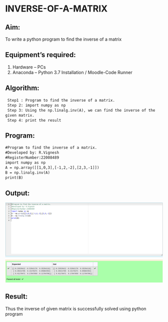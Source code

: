 # INVERSE-OF-A-MATRIX
## Aim:
To write a python program to find the inverse of a matrix
## Equipment’s required:
1. 	Hardware – PCs
2. 	Anaconda – Python 3.7 Installation / Moodle-Code Runner
## Algorithm:
```
 Step1 : Program to find the inverse of a matrix.
 Step 2: import numpy as np
 Step 3: Using the np.linalg.inv(A), we can find the inverse of the given matrix.
 Step 4: print the result
 ```
## Program:
```
#Program to find the inverse of a matrix.
#Developed by: R.Vignesh
#RegisterNumber:22008489
import numpy as np
A = np.array([[1,0,3],[-1,2,-2],[2,3,-1]])
B = np.linalg.inv(A)
print(B)
```
## Output:
![](Inverse.png)
## Result:
Thus the inverse of given matrix is successfully solved using python program

